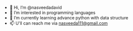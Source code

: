 - 👋 Hi, I’m @nasveedadavid
- 👀 I’m interested in programming languages
- 🌱 I’m currently learning advance python with data structure 
- 📫 U'll can reach me via nasveeda111@gmail.com

<!---
nasveedadavid/nasveedadavid is a ✨ special ✨ repository because its `README.md` (this file) appears on your GitHub profile.
You can click the Preview link to take a look at your changes.
--->
